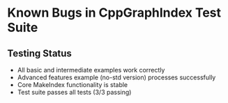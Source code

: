 # Known Bugs in CppGraphIndex Test Suite

## Testing Status

- All basic and intermediate examples work correctly
- Advanced features example (no-std version) processes successfully
- Core MakeIndex functionality is stable
- Test suite passes all tests (3/3 passing)